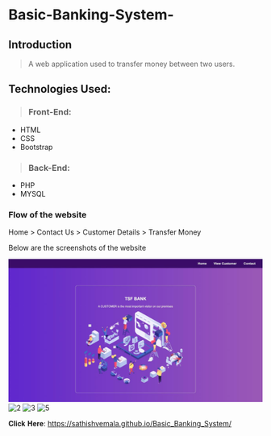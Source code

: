 # Basic-Banking-System-

## Introduction
>  
> A web application used to transfer money between two users.

## Technologies Used:
>  ### Front-End:
- HTML
- CSS
- Bootstrap
> ### Back-End:
-  PHP 
-  MYSQL

### Flow of the website
Home > Contact Us > Customer Details > Transfer Money 

Below are the screenshots of the website

<img width="649" alt="1" src="Home.jpeg">
<img width="645" alt="2" src="https://user-images.githubusercontent.com/67001353/102710493-bf03d280-42d8-11eb-96e0-85489c36fab0.png">


<img width="651" alt="3" src="https://user-images.githubusercontent.com/67001353/102710624-916b5900-42d9-11eb-8a88-169054aa948f.png">
<img width="668" alt="5" src="https://user-images.githubusercontent.com/67001353/102710627-96300d00-42d9-11eb-9021-94c177b0de18.png">

𝐂𝐥𝐢𝐜𝐤 𝐇𝐞𝐫𝐞: https://sathishvemala.github.io/Basic_Banking_System/

